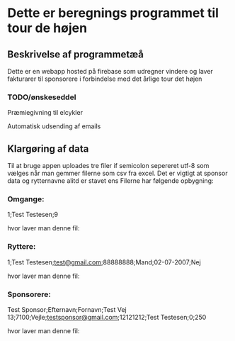 # Dette er beregnings programmet til tour de højen 

## Beskrivelse af programmetæå
Dette er en webapp hosted på firebase som udregner vindere og laver fakturarer til sponsorere i forbindelse med det årlige tour det højen 

### TODO/ønskeseddel 
Præmiegivning til elcykler
 
Automatisk udsending af emails 


## Klargøring af data
Til at bruge appen uploades tre filer if semicolon sepereret utf-8 som vælges når man gemmer filerne som csv fra excel.
Det er vigtigt at sponsor data og rytternavne alitd er stavet ens 
Filerne har følgende opbygning:  

### Omgange:
1;Test Testesen;9

hvor laver man denne fil: 

### Ryttere: 
1;Test Testesen;test@gmail.com;88888888;Mand;02-07-2007;Nej

hvor laver man denne fil: 

### Sponsorere: 
Test Sponsor;Efternavn;Fornavn;Test Vej 13;7100;Vejle;testsponsor@gmail.com;12121212;Test Testesen;0;250

hvor laver man denne fil: 